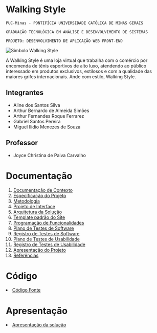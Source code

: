 # Walking Style

`PUC-Minas - PONTIFÍCIA UNIVERSIDADE CATÓLICA DE MINAS GERAIS`

`GRADUAÇÃO TECNOLÓGICA EM ANÁLISE E DESENVOLVIMENTO DE SISTEMAS`

`PROJETO: DESENVOLVIMENTO DE APLICAÇÃO WEB FRONT-END`


 ![Simbolo Walking Style](https://github.com/ICEI-PUC-Minas-PMV-ADS/pmv-ads-2021-1-e1-proj-web-t1-walkstyle/blob/src/main/docs/img/Simbolo_WalkingStyle.png?raw=true)

A Walking Style é uma loja virtual que trabalha com o comércio por encomenda de tênis esportivos de alto luxo, atendendo ao público interessado em produtos exclusivos, estilosos e com a qualidade das maiores grifes internacionais. Ande com estilo, Walking Style.

## Integrantes

- Aline dos Santos Silva
- Arthur Bernardo de Almeida Simões
- Arthur Fernandes Roque Ferrarez
- Gabriel Santos Pereira
- Miguel Ilidio Menezes de Souza

## Professor

- Joyce Christina de Paiva Carvalho

# Documentação

<ol>
<li><a href="src/docs/1-Documentação de Contexto.md"> Documentação de Contexto</a></li>
<li><a href="src/docs/2-Especificação do Projeto.md"> Especificação do Projeto</a></li>
<li><a href="src/docs/3-Metodologia.md"> Metodologia</a></li>
<li><a href="src/docs/4-Projeto de Interface.md"> Projeto de Interface</a></li>
<li><a href="src/docs/5-Arquitetura da Solução.md"> Arquitetura da Solução</a></li>
<li><a href="src/docs/6-Template padrão do Site.md"> Template padrão do Site</a></li>
<li><a href="src/docs/7-Programação de Funcionalidades.md"> Programação de Funcionalidades</a></li>
<li><a href="src/docs/8-Plano de Testes de Software.md"> Plano de Testes de Software</a></li>
<li><a href="src/docs/9-Registro de Testes de Software.md"> Registro de Testes de Software</a></li>
<li><a href="src/docs/10-Plano de Testes de Usabilidade.md"> Plano de Testes de Usabilidade</a></li>
<li><a href="src/docs/11-Registro de Testes de Usabilidade.md"> Registro de Testes de Usabilidade</a></li>
<li><a href="src/docs/12-Apresentação do Projeto.md"> Apresentação do Projeto</a></li>
<li><a href="src/docs/13-Referências.md"> Referências</a></li>
</ol>

# Código

<li><a href="src/README.md"> Código Fonte</a></li>

# Apresentação

<li><a href="presentation/README.md"> Apresentação da solução</a></li>
